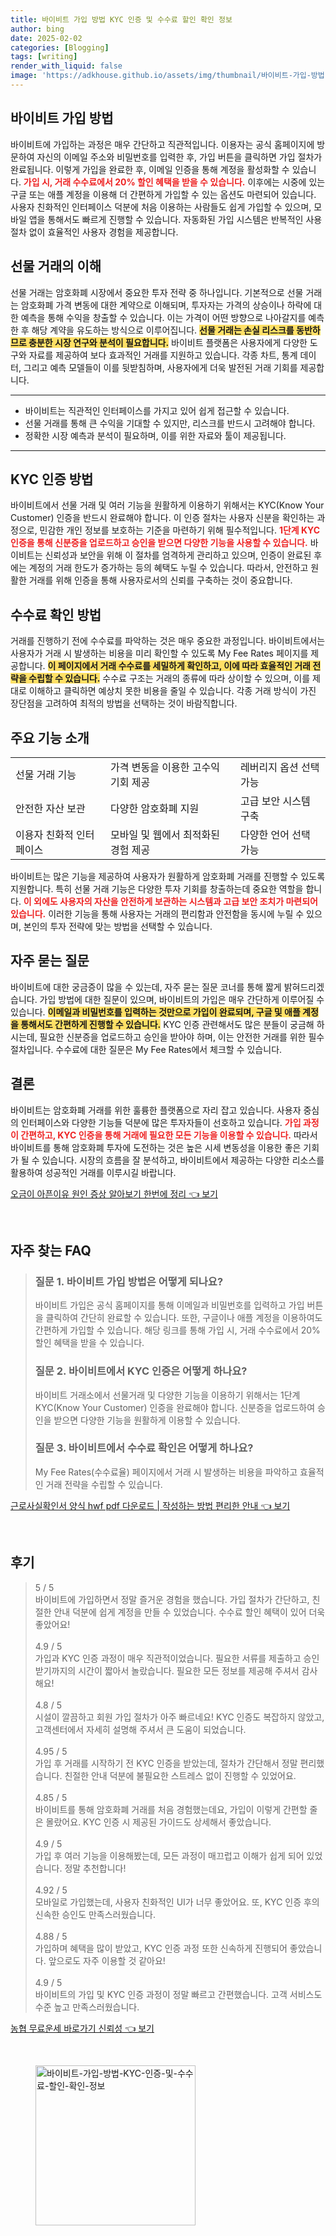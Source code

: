 ```yaml
---
title: 바이비트 가입 방법 KYC 인증 및 수수료 할인 확인 정보
author: bing
date: 2025-02-02
categories: [Blogging]
tags: [writing]
render_with_liquid: false
image: 'https://adkhouse.github.io/assets/img/thumbnail/바이비트-가입-방법-KYC-인증-및-수수료-할인-확인-정보.webp'
---
```



<h2 id='가입 방법'>바이비트 가입 방법</h2>

<p>바이비트에 가입하는 과정은 매우 간단하고 직관적입니다. 이용자는 공식 홈페이지에 방문하여 자신의 이메일 주소와 비밀번호를 입력한 후, 가입 버튼을 클릭하면 가입 절차가 완료됩니다. 이렇게 가입을 완료한 후, 이메일 인증을 통해 계정을 활성화할 수 있습니다. <b><span style="color: #ee2323;">가입 시, 거래 수수료에서 20% 할인 혜택을 받을 수 있습니다.</span></b> 이후에는 시중에 있는 구글 또는 애플 계정을 이용해 더 간편하게 가입할 수 있는 옵션도 마련되어 있습니다. 사용자 친화적인 인터페이스 덕분에 처음 이용하는 사람들도 쉽게 가입할 수 있으며, 모바일 앱을 통해서도 빠르게 진행할 수 있습니다. 자동화된 가입 시스템은 반복적인 사용 절차 없이 효율적인 사용자 경험을 제공합니다.</p>

<h2 id='선물 거래의 이해'>선물 거래의 이해</h2>

<p>선물 거래는 암호화폐 시장에서 중요한 투자 전략 중 하나입니다. 기본적으로 선물 거래는 암호화폐 가격 변동에 대한 계약으로 이해되며, 투자자는 가격의 상승이나 하락에 대한 예측을 통해 수익을 창출할 수 있습니다. 이는 가격이 어떤 방향으로 나아갈지를 예측한 후 해당 계약을 유도하는 방식으로 이루어집니다. <b><span style="background-color: #ffe066;">선물 거래는 손실 리스크를 동반하므로 충분한 시장 연구와 분석이 필요합니다.</span></b> 바이비트 플랫폼은 사용자에게 다양한 도구와 자료를 제공하여 보다 효과적인 거래를 지원하고 있습니다. 각종 차트, 통계 데이터, 그리고 예측 모델들이 이를 뒷받침하며, 사용자에게 더욱 발전된 거래 기회를 제공합니다.</p>

<hr />

<ul>
    <li>바이비트는 직관적인 인터페이스를 가지고 있어 쉽게 접근할 수 있습니다.</li>
    <li>선물 거래를 통해 큰 수익을 기대할 수 있지만, 리스크를 반드시 고려해야 합니다.</li>
    <li>정확한 시장 예측과 분석이 필요하며, 이를 위한 자료와 툴이 제공됩니다.</li>
</ul>

<hr />

<h2 id='KYC 인증 방법'>KYC 인증 방법</h2>

<p>바이비트에서 선물 거래 및 여러 기능을 원활하게 이용하기 위해서는 KYC(Know Your Customer) 인증을 반드시 완료해야 합니다. 이 인증 절차는 사용자 신분을 확인하는 과정으로, 민감한 개인 정보를 보호하는 기준을 마련하기 위해 필수적입니다. <b><span style="color: #ee2323;">1단계 KYC 인증을 통해 신분증을 업로드하고 승인을 받으면 다양한 기능을 사용할 수 있습니다.</span></b> 바이비트는 신뢰성과 보안을 위해 이 절차를 엄격하게 관리하고 있으며, 인증이 완료된 후에는 계정의 거래 한도가 증가하는 등의 혜택도 누릴 수 있습니다. 따라서, 안전하고 원활한 거래를 위해 인증을 통해 사용자로서의 신뢰를 구축하는 것이 중요합니다.</p>

<h2 id='수수료 확인 방법'>수수료 확인 방법</h2>

<p>거래를 진행하기 전에 수수료를 파악하는 것은 매우 중요한 과정입니다. 바이비트에서는 사용자가 거래 시 발생하는 비용을 미리 확인할 수 있도록 My Fee Rates 페이지를 제공합니다. <b><span style="background-color: #ffe066;">이 페이지에서 거래 수수료를 세밀하게 확인하고, 이에 따라 효율적인 거래 전략을 수립할 수 있습니다.</span></b> 수수료 구조는 거래의 종류에 따라 상이할 수 있으며, 이를 제대로 이해하고 클릭하면 예상치 못한 비용을 줄일 수 있습니다. 각종 거래 방식이 가진 장단점을 고려하여 최적의 방법을 선택하는 것이 바람직합니다.</p>

<h2 id='주요 기능 소개'>주요 기능 소개</h2>

<table>
    <tr>
        <td>선물 거래 기능</td>
        <td>가격 변동을 이용한 고수익 기회 제공</td>
        <td>레버리지 옵션 선택 가능</td>
    </tr>
    <tr>
        <td>안전한 자산 보관</td>
        <td>다양한 암호화폐 지원</td>
        <td>고급 보안 시스템 구축</td>
    </tr>
    <tr>
        <td>이용자 친화적 인터페이스</td>
        <td>모바일 및 웹에서 최적화된 경험 제공</td>
        <td>다양한 언어 선택 가능</td>
    </tr>
</table>

<p>바이비트는 많은 기능을 제공하여 사용자가 원활하게 암호화폐 거래를 진행할 수 있도록 지원합니다. 특히 선물 거래 기능은 다양한 투자 기회를 창출하는데 중요한 역할을 합니다. <b><span style="color: #ee2323;">이 외에도 사용자의 자산을 안전하게 보관하는 시스템과 고급 보안 조치가 마련되어 있습니다.</span></b> 이러한 기능을 통해 사용자는 거래의 편리함과 안전함을 동시에 누릴 수 있으며, 본인의 투자 전략에 맞는 방법을 선택할 수 있습니다.</p>

<h2 id='자주 묻는 질문'>자주 묻는 질문</h2>

<p>바이비트에 대한 궁금증이 많을 수 있는데, 자주 묻는 질문 코너를 통해 짧게 밝혀드리겠습니다. 가입 방법에 대한 질문이 있으며, 바이비트의 가입은 매우 간단하게 이루어질 수 있습니다. <b><span style="background-color: #ffe066;">이메일과 비밀번호를 입력하는 것만으로 가입이 완료되며, 구글 및 애플 계정을 통해서도 간편하게 진행할 수 있습니다.</span></b> KYC 인증 관련해서도 많은 분들이 궁금해 하시는데, 필요한 신분증을 업로드하고 승인을 받아야 하며, 이는 안전한 거래를 위한 필수 절차입니다. 수수료에 대한 질문은 My Fee Rates에서 체크할 수 있습니다.</p>

<h2 id='결론'>결론</h2>

<p>바이비트는 암호화폐 거래를 위한 훌륭한 플랫폼으로 자리 잡고 있습니다. 사용자 중심의 인터페이스와 다양한 기능들 덕분에 많은 투자자들이 선호하고 있습니다. <b><span style="color: #ee2323;">가입 과정이 간편하고, KYC 인증을 통해 거래에 필요한 모든 기능을 이용할 수 있습니다.</span></b> 따라서 바이비트를 통해 암호화폐 투자에 도전하는 것은 높은 시세 변동성을 이용한 좋은 기회가 될 수 있습니다. 시장의 흐름을 잘 분석하고, 바이비트에서 제공하는 다양한 리소스를 활용하여 성공적인 거래를 이루시길 바랍니다.</p>


<p><a class="click-button" title="오금이 아픈이유 원인 증상 알아보기 한번에 정리" href="https://adkhouse.github.io/posts/%EC%98%A4%EA%B8%88%EC%9D%B4-%EC%95%84%ED%94%88%EC%9D%B4%EC%9C%A0-%EC%9B%90%EC%9D%B8-%EC%A6%9D%EC%83%81-%EC%95%8C%EC%95%84%EB%B3%B4%EA%B8%B0-%ED%95%9C%EB%B2%88%EC%97%90-%EC%A0%95%EB%A6%AC/" rel="dofollow">오금이 아픈이유 원인 증상 알아보기 한번에 정리 👈 보기</a></p><br>
<h2 id='자주_찾는_FAQ'>자주 찾는 FAQ</h2>
<div itemscope="" itemtype="https://schema.org/FAQPage"> 
<blockquote> 
<div itemscope="" itemprop="mainEntity" itemtype="https://schema.org/Question"> 
<h3 itemprop="name">질문 1. 바이비트 가입 방법은 어떻게 되나요?</h3> 
<div itemscope="" itemprop="acceptedAnswer" itemtype="https://schema.org/Answer"> 
<span itemprop="text"> 
<p>바이비트 가입은 공식 홈페이지를 통해 이메일과 비밀번호를 입력하고 가입 버튼을 클릭하여 간단히 완료할 수 있습니다. 또한, 구글이나 애플 계정을 이용하여도 간편하게 가입할 수 있습니다. 해당 링크를 통해 가입 시, 거래 수수료에서 20% 할인 혜택을 받을 수 있습니다.</p> 
</span> 
</div> 
</div> 

<div itemscope="" itemprop="mainEntity" itemtype="https://schema.org/Question"> 
<h3 itemprop="name">질문 2. 바이비트에서 KYC 인증은 어떻게 하나요?</h3> 
<div itemscope="" itemprop="acceptedAnswer" itemtype="https://schema.org/Answer"> 
<span itemprop="text"> 
<p>바이비트 거래소에서 선물거래 및 다양한 기능을 이용하기 위해서는 1단계 KYC(Know Your Customer) 인증을 완료해야 합니다. 신분증을 업로드하여 승인을 받으면 다양한 기능을 원활하게 이용할 수 있습니다.</p> 
</span> 
</div> 
</div> 

<div itemscope="" itemprop="mainEntity" itemtype="https://schema.org/Question"> 
<h3 itemprop="name">질문 3. 바이비트에서 수수료 확인은 어떻게 하나요?</h3> 
<div itemscope="" itemprop="acceptedAnswer" itemtype="https://schema.org/Answer"> 
<span itemprop="text"> 
<p>My Fee Rates(수수료율) 페이지에서 거래 시 발생하는 비용을 파악하고 효율적인 거래 전략을 수립할 수 있습니다.</p> 
</span> 
</div> 
</div> 

</blockquote> 
</div>
<p><a class="click-button" title="근로사실확인서 양식 hwf pdf 다운로드 | 작성하는 방법 편리한 안내" href="https://adkhouse.github.io/posts/%EA%B7%BC%EB%A1%9C%EC%82%AC%EC%8B%A4%ED%99%95%EC%9D%B8%EC%84%9C-%EC%96%91%EC%8B%9D-hwf-pdf-%EB%8B%A4%EC%9A%B4%EB%A1%9C%EB%93%9C-%EC%9E%91%EC%84%B1%ED%95%98%EB%8A%94-%EB%B0%A9%EB%B2%95-%ED%8E%B8%EB%A6%AC%ED%95%9C-%EC%95%88%EB%82%B4/" rel="dofollow">근로사실확인서 양식 hwf pdf 다운로드 | 작성하는 방법 편리한 안내 👈 보기</a></p><br>
<h2 id='후기'>후기</h2>
<div itemscope itemtype="https://schema.org/Product">
  <blockquote>
  <div itemprop="review" itemscope itemtype="https://schema.org/Review">
      <div itemprop="reviewRating" itemscope itemtype="https://schema.org/Rating"> <span itemprop="ratingValue">5</span> / <span itemprop="bestRating">5</span> </div>
      <span itemprop="reviewBody">바이비트에 가입하면서 정말 즐거운 경험을 했습니다. 가입 절차가 간단하고, 친절한 안내 덕분에 쉽게 계정을 만들 수 있었습니다. 수수료 할인 혜택이 있어 더욱 좋았어요!</span>
  </div>
  <br>
  <div itemprop="review" itemscope itemtype="https://schema.org/Review">
      <div itemprop="reviewRating" itemscope itemtype="https://schema.org/Rating"> <span itemprop="ratingValue">4.9</span> / <span itemprop="bestRating">5</span> </div>
      <span itemprop="reviewBody">가입과 KYC 인증 과정이 매우 직관적이었습니다. 필요한 서류를 제출하고 승인받기까지의 시간이 짧아서 놀랐습니다. 필요한 모든 정보를 제공해 주셔서 감사해요!</span>
  </div>
  <br>
  <div itemprop="review" itemscope itemtype="https://schema.org/Review">
      <div itemprop="reviewRating" itemscope itemtype="https://schema.org/Rating"> <span itemprop="ratingValue">4.8</span> / <span itemprop="bestRating">5</span> </div>
      <span itemprop="reviewBody">시설이 깔끔하고 회원 가입 절차가 아주 빠르네요! KYC 인증도 복잡하지 않았고, 고객센터에서 자세히 설명해 주셔서 큰 도움이 되었습니다.</span>
  </div>
  <br>
  <div itemprop="review" itemscope itemtype="https://schema.org/Review">
      <div itemprop="reviewRating" itemscope itemtype="https://schema.org/Rating"> <span itemprop="ratingValue">4.95</span> / <span itemprop="bestRating">5</span> </div>
      <span itemprop="reviewBody">가입 후 거래를 시작하기 전 KYC 인증을 받았는데, 절차가 간단해서 정말 편리했습니다. 친절한 안내 덕분에 불필요한 스트레스 없이 진행할 수 있었어요.</span>
  </div>
  <br>
  <div itemprop="review" itemscope itemtype="https://schema.org/Review">
      <div itemprop="reviewRating" itemscope itemtype="https://schema.org/Rating"> <span itemprop="ratingValue">4.85</span> / <span itemprop="bestRating">5</span> </div>
      <span itemprop="reviewBody">바이비트를 통해 암호화폐 거래를 처음 경험했는데요, 가입이 이렇게 간편할 줄은 몰랐어요. KYC 인증 시 제공된 가이드도 상세해서 좋았습니다.</span>
  </div>
  <br>
  <div itemprop="review" itemscope itemtype="https://schema.org/Review">
      <div itemprop="reviewRating" itemscope itemtype="https://schema.org/Rating"> <span itemprop="ratingValue">4.9</span> / <span itemprop="bestRating">5</span> </div>
      <span itemprop="reviewBody">가입 후 여러 기능을 이용해봤는데, 모든 과정이 매끄럽고 이해가 쉽게 되어 있었습니다. 정말 추천합니다!</span>
  </div>
  <br>
  <div itemprop="review" itemscope itemtype="https://schema.org/Review">
      <div itemprop="reviewRating" itemscope itemtype="https://schema.org/Rating"> <span itemprop="ratingValue">4.92</span> / <span itemprop="bestRating">5</span> </div>
      <span itemprop="reviewBody">모바일로 가입했는데, 사용자 친화적인 UI가 너무 좋았어요. 또, KYC 인증 후의 신속한 승인도 만족스러웠습니다.</span>
  </div>
  <br>
  <div itemprop="review" itemscope itemtype="https://schema.org/Review">
      <div itemprop="reviewRating" itemscope itemtype="https://schema.org/Rating"> <span itemprop="ratingValue">4.88</span> / <span itemprop="bestRating">5</span> </div>
      <span itemprop="reviewBody">가입하며 혜택을 많이 받았고, KYC 인증 과정 또한 신속하게 진행되어 좋았습니다. 앞으로도 자주 이용할 것 같아요!</span>
  </div>
  <br>
  <div itemprop="review" itemscope itemtype="https://schema.org/Review">
      <div itemprop="reviewRating" itemscope itemtype="https://schema.org/Rating"> <span itemprop="ratingValue">4.9</span> / <span itemprop="bestRating">5</span> </div>
      <span itemprop="reviewBody">바이비트의 가입 및 KYC 인증 과정이 정말 빠르고 간편했습니다. 고객 서비스도 수준 높고 만족스러웠습니다.</span>
  </div>
  </blockquote>
</div>
<p><a class="click-button" title="농협 무료운세 바로가기 신뢰성" href="https://adkhouse.github.io/posts/%EB%86%8D%ED%98%91-%EB%AC%B4%EB%A3%8C%EC%9A%B4%EC%84%B8-%EB%B0%94%EB%A1%9C%EA%B0%80%EA%B8%B0-%EC%8B%A0%EB%A2%B0%EC%84%B1/" rel="dofollow">농협 무료운세 바로가기 신뢰성 👈 보기</a></p><br>
<figure class="image"><img src="https://adkhouse.github.io/assets/img/thumbnail/바이비트-가입-방법-KYC-인증-및-수수료-할인-확인-정보.webp" alt="바이비트-가입-방법-KYC-인증-및-수수료-할인-확인-정보" width="256" height="256"></figure>